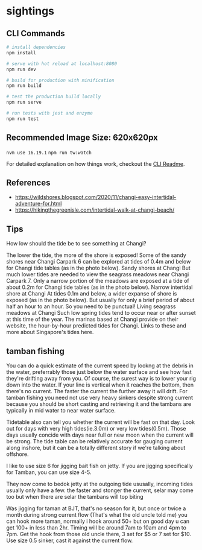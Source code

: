 # sightings

## CLI Commands

```bash
# install dependencies
npm install

# serve with hot reload at localhost:8080
npm run dev

# build for production with minification
npm run build

# test the production build locally
npm run serve

# run tests with jest and enzyme
npm run test
```

## Recommended Image Size: 620x620px

`nvm use 16.19.1`
`npm run tw:watch`

For detailed explanation on how things work, checkout the [CLI Readme](https://github.com/developit/preact-cli/blob/master/README.md).

## References

- https://wildshores.blogspot.com/2020/11/changi-easy-intertidal-adventure-for.html
- https://hikingthegreenisle.com/intertidal-walk-at-changi-beach/

## Tips

How low should the tide be to see something at Changi?

The lower the tide, the more of the shore is exposed! Some of the sandy shores near Changi Carpark 6 can be explored at tides of 0.4m and below for Changi tide tables (as in the photo below).
Sandy shores at Changi
But much lower tides are needed to view the seagrass meadows near Changi Carpark 7. Only a narrow portion of the meadows are exposed at a tide of about 0.2m for Changi tide tables (as in the photo below).
Narrow intertidal shore at Changi
At tides 0.1m and below, a wider expanse of shore is exposed (as in the photo below). But usually for only a brief period of about half an hour to an hour. So you need to be punctual!
Living seagrass meadows at Changi
Such low spring tides tend to occur near or after sunset at this time of the year. The marinas based at Changi provide on their website, the hour-by-hour predicted tides for Changi. Links to these and more about Singapore's tides here.

## tamban fishing

You can do a quick estimate of the current speed by lookng at the debris in the water, preferrably those just below the water surface and see how fast they're drifting away from you. Of course, the surest way is to lower your rig down into the water. If your line is vertical when it reaches the bottom, then there's no current. The faster the current the further away it will drift. For tamban fishing you need not use very heavy sinkers despite strong current because you should be short casting and retrieving it and the tambans are typically in mid water to near water surface.

Tidetable also can tell you whether the current will be fast on that day. Look out for days with very high tides(ie.3.0m) or very low tides(0.5m). Those days usually concide with days near full or new moon when the current will be strong. The tide table can be relatively accurate for gauging current along inshore, but it can be a totally different story if we're talking about offshore.

I like to use size 6 for jigging bait fish on jetty. If you are jigging specifically for Tamban, you can use size 4-5.

They now come to bedok jetty at the outgoing tide ususally, incoming tides usually only have a few. the faster and stonger the current, selar may come too but when there are selar the tambans will top biting

Was jigging for taman at BJT, that's no season for it, but once or twice a month during strong current flow (That's what the old uncle told me) you can hook more taman, normally i hook around 50+ but on good day u can get 100+ in less than 2hr.
Timing will be around 7am to 10am and 4pm to 7pm.
Get the hook from those old uncle there, 3 set for $5 or 7 set for $10. Use size 0.5 sinker, cast it against the current flow.
